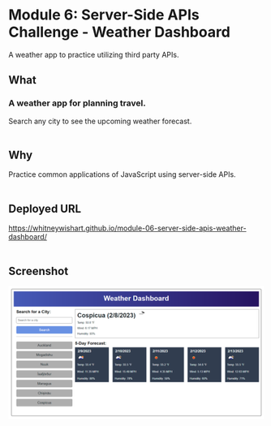 # Module 6: Server-Side APIs Challenge - Weather Dashboard
A weather app to practice utilizing third party APIs.


## What
### A weather app for planning travel. 
Search any city to see the upcoming weather forecast.<br><br>


## Why
Practice common applications of JavaScript using server-side APIs.<br><br>


## Deployed URL
https://whitneywishart.github.io/module-06-server-side-apis-weather-dashboard/<br><br>


## Screenshot
<img src= ".\assets\app-screenshot.png" width="650">


